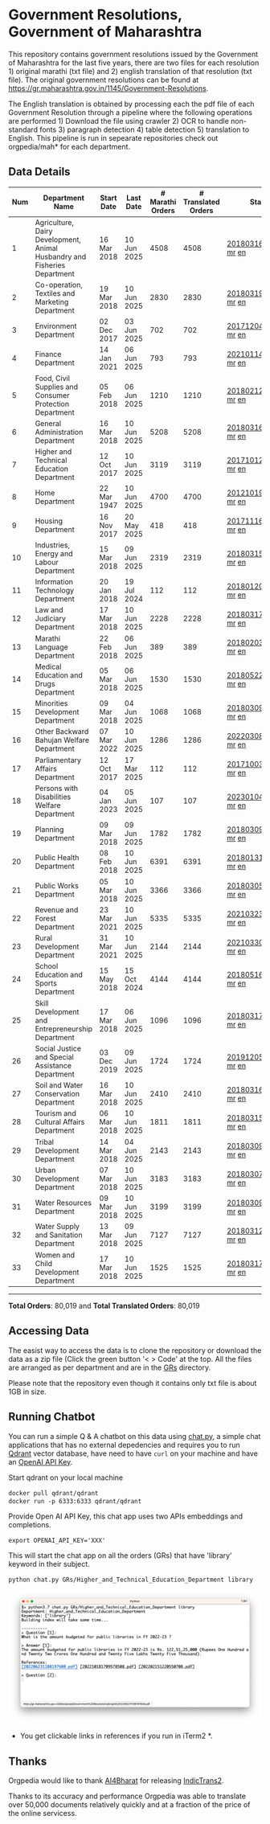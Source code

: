 # Government Resolutions, Government of Maharashtra

This repository contains government resolutions issued by the Government of Maharashtra for the last five years, there are two files for each resolution 1) original marathi (txt file) and 2) english translation of that resolution (txt file). The original government resolutions can be found at https://gr.maharashtra.gov.in/1145/Government-Resolutions.

The English translation is obtained by processing each the pdf file of each Government Resolution through a pipeline where the following operations are performed 1) Download the file using crawler 2) OCR to handle non-standard fonts 3) paragraph detection 4) table  detection 5) translation to English. This pipeline is run in sepearate repositories check out orgpedia/mah* for each department.


## Data Details

| Num | Department Name | Start Date | Last Date | # Marathi Orders | # Translated Orders | Starting Order | Last Order |
| --- | --------------- | ---------- | --------- | ---------------- | ------------------- | -------------- | ---------- |
| 1 | Agriculture, Dairy Development, Animal Husbandry and Fisheries Department | 16 Mar 2018 | 10 Jun 2025 | 4508 | 4508 | [201803161624182101.pdf](https://gr.maharashtra.gov.in/Site/Upload/Government%20Resolutions/English/201803161624182101.pdf) [mr](GRs/Agriculture,_Dairy_Development,_Animal_Husbandry_and_Fisheries_Department/201803161624182101.pdf.mr.txt) [en](GRs/Agriculture,_Dairy_Development,_Animal_Husbandry_and_Fisheries_Department/201803161624182101.pdf.en.txt) | [202506101900418101.pdf](https://gr.maharashtra.gov.in/Site/Upload/Government%20Resolutions/English/202506101900418101.pdf) [mr](GRs/Agriculture,_Dairy_Development,_Animal_Husbandry_and_Fisheries_Department/202506101900418101.pdf.mr.txt) [en](GRs/Agriculture,_Dairy_Development,_Animal_Husbandry_and_Fisheries_Department/202506101900418101.pdf.en.txt) |
| 2 | Co-operation, Textiles and Marketing Department | 19 Mar 2018 | 10 Jun 2025 | 2830 | 2830 | [201803191257576702.pdf](https://gr.maharashtra.gov.in/Site/Upload/Government%20Resolutions/English/201803191257576702.pdf) [mr](GRs/Co-operation,_Textiles_and_Marketing_Department/201803191257576702.pdf.mr.txt) [en](GRs/Co-operation,_Textiles_and_Marketing_Department/201803191257576702.pdf.en.txt) | [202506101852061302.pdf](https://gr.maharashtra.gov.in/Site/Upload/Government%20Resolutions/English/202506101852061302.pdf) [mr](GRs/Co-operation,_Textiles_and_Marketing_Department/202506101852061302.pdf.mr.txt) [en](GRs/Co-operation,_Textiles_and_Marketing_Department/202506101852061302.pdf.en.txt) |
| 3 | Environment Department | 02 Dec 2017 | 03 Jun 2025 | 702 | 702 | [201712041147216904.pdf](https://gr.maharashtra.gov.in/Site/Upload/Government%20Resolutions/English/201712041147216904.pdf) [mr](GRs/Environment_Department/201712041147216904.pdf.mr.txt) [en](GRs/Environment_Department/201712041147216904.pdf.en.txt) | [202506031509377104.pdf](https://gr.maharashtra.gov.in/Site/Upload/Government%20Resolutions/English/202506031509377104.pdf) [mr](GRs/Environment_Department/202506031509377104.pdf.mr.txt) [en](GRs/Environment_Department/202506031509377104.pdf.en.txt) |
| 4 | Finance Department | 14 Jan 2021 | 06 Jun 2025 | 793 | 793 | [202101141237329905.pdf](https://gr.maharashtra.gov.in/Site/Upload/Government%20Resolutions/English/202101141237329905.pdf) [mr](GRs/Finance_Department/202101141237329905.pdf.mr.txt) [en](GRs/Finance_Department/202101141237329905.pdf.en.txt) | [202506061625141405.pdf](https://gr.maharashtra.gov.in/Site/Upload/Government%20Resolutions/English/202506061625141405....pdf) [mr](GRs/Finance_Department/202506061625141405.pdf.mr.txt) [en](GRs/Finance_Department/202506061625141405.pdf.en.txt) |
| 5 | Food, Civil Supplies and Consumer Protection Department | 05 Feb 2018 | 06 Jun 2025 | 1210 | 1210 | [201802121244545806.pdf](https://gr.maharashtra.gov.in/Site/Upload/Government%20Resolutions/English/201802121244545806.pdf) [mr](GRs/Food,_Civil_Supplies_and_Consumer_Protection_Department/201802121244545806.pdf.mr.txt) [en](GRs/Food,_Civil_Supplies_and_Consumer_Protection_Department/201802121244545806.pdf.en.txt) | [202506061706096906.pdf](https://gr.maharashtra.gov.in/Site/Upload/Government%20Resolutions/English/202506061706096906.pdf) [mr](GRs/Food,_Civil_Supplies_and_Consumer_Protection_Department/202506061706096906.pdf.mr.txt) [en](GRs/Food,_Civil_Supplies_and_Consumer_Protection_Department/202506061706096906.pdf.en.txt) |
| 6 | General Administration Department | 16 Mar 2018 | 10 Jun 2025 | 5208 | 5208 | [201803161224022707.pdf](https://gr.maharashtra.gov.in/Site/Upload/Government%20Resolutions/English/201803161224022707.pdf) [mr](GRs/General_Administration_Department/201803161224022707.pdf.mr.txt) [en](GRs/General_Administration_Department/201803161224022707.pdf.en.txt) | [202506101534127007.pdf](https://gr.maharashtra.gov.in/Site/Upload/Government%20Resolutions/English/202506101534127007.pdf) [mr](GRs/General_Administration_Department/202506101534127007.pdf.mr.txt) [en](GRs/General_Administration_Department/202506101534127007.pdf.en.txt) |
| 7 | Higher and Technical Education Department | 12 Oct 2017 | 10 Jun 2025 | 3119 | 3119 | [201710121514029708.pdf](https://gr.maharashtra.gov.in/Site/Upload/Government%20Resolutions/English/201710121514029708.pdf) [mr](GRs/Higher_and_Technical_Education_Department/201710121514029708.pdf.mr.txt) [en](GRs/Higher_and_Technical_Education_Department/201710121514029708.pdf.en.txt) | [202506101844097908.pdf](https://gr.maharashtra.gov.in/Site/Upload/Government%20Resolutions/English/202506101844097908.pdf) [mr](GRs/Higher_and_Technical_Education_Department/202506101844097908.pdf.mr.txt) [en](GRs/Higher_and_Technical_Education_Department/202506101844097908.pdf.en.txt) |
| 8 | Home Department | 22 Mar 1947 | 10 Jun 2025 | 4700 | 4700 | [201210191648552129.pdf](https://gr.maharashtra.gov.in/Site/Upload/Government%20Resolutions/English/201210191648552129.pdf) [mr](GRs/Home_Department/201210191648552129.pdf.mr.txt) [en](GRs/Home_Department/201210191648552129.pdf.en.txt) | [202506101800392929.pdf](https://gr.maharashtra.gov.in/Site/Upload/Government%20Resolutions/English/202506101800392929.pdf) [mr](GRs/Home_Department/202506101800392929.pdf.mr.txt) [en](GRs/Home_Department/202506101800392929.pdf.en.txt) |
| 9 | Housing Department | 16 Nov 2017 | 20 May 2025 | 418 | 418 | [201711161447076609.pdf](https://gr.maharashtra.gov.in/Site/Upload/Government%20Resolutions/English/201711161447076609.pdf) [mr](GRs/Housing_Department/201711161447076609.pdf.mr.txt) [en](GRs/Housing_Department/201711161447076609.pdf.en.txt) | [202505201159345309.pdf](https://gr.maharashtra.gov.in/Site/Upload/Government%20Resolutions/English/202505201159345309.pdf) [mr](GRs/Housing_Department/202505201159345309.pdf.mr.txt) [en](GRs/Housing_Department/202505201159345309.pdf.en.txt) |
| 10 | Industries, Energy and Labour Department | 15 Mar 2018 | 09 Jun 2025 | 2319 | 2319 | [201803151204055010.pdf](https://gr.maharashtra.gov.in/Site/Upload/Government%20Resolutions/English/201803151204055010.pdf) [mr](GRs/Industries,_Energy_and_Labour_Department/201803151204055010.pdf.mr.txt) [en](GRs/Industries,_Energy_and_Labour_Department/201803151204055010.pdf.en.txt) | [202506091155472210.pdf](https://gr.maharashtra.gov.in/Site/Upload/Government%20Resolutions/English/202506091155472210.pdf) [mr](GRs/Industries,_Energy_and_Labour_Department/202506091155472210.pdf.mr.txt) [en](GRs/Industries,_Energy_and_Labour_Department/202506091155472210.pdf.en.txt) |
| 11 | Information Technology Department | 20 Jan 2018 | 19 Jul 2024 | 112 | 112 | [201801201843024511.pdf](https://gr.maharashtra.gov.in/Site/Upload/Government%20Resolutions/English/201801201843024511.pdf) [mr](GRs/Information_Technology_Department/201801201843024511.pdf.mr.txt) [en](GRs/Information_Technology_Department/201801201843024511.pdf.en.txt) | [202407191742379111.pdf](https://gr.maharashtra.gov.in/Site/Upload/Government%20Resolutions/English/202407191742379111.pdf) [mr](GRs/Information_Technology_Department/202407191742379111.pdf.mr.txt) [en](GRs/Information_Technology_Department/202407191742379111.pdf.en.txt) |
| 12 | Law and Judiciary Department | 17 Mar 2018 | 10 Jun 2025 | 2228 | 2228 | [201803171129290212.pdf](https://gr.maharashtra.gov.in/Site/Upload/Government%20Resolutions/English/201803171129290212.pdf) [mr](GRs/Law_and_Judiciary_Department/201803171129290212.pdf.mr.txt) [en](GRs/Law_and_Judiciary_Department/201803171129290212.pdf.en.txt) | [202506101234534212.pdf](https://gr.maharashtra.gov.in/Site/Upload/Government%20Resolutions/English/202506101234534212.pdf) [mr](GRs/Law_and_Judiciary_Department/202506101234534212.pdf.mr.txt) [en](GRs/Law_and_Judiciary_Department/202506101234534212.pdf.en.txt) |
| 13 | Marathi Language Department | 22 Feb 2018 | 06 Jun 2025 | 389 | 389 | [201802031549154233.pdf](https://gr.maharashtra.gov.in/Site/Upload/Government%20Resolutions/English/201802031549154233.pdf) [mr](GRs/Marathi_Language_Department/201802031549154233.pdf.mr.txt) [en](GRs/Marathi_Language_Department/201802031549154233.pdf.en.txt) | [202506061301266533.pdf](https://gr.maharashtra.gov.in/Site/Upload/Government%20Resolutions/English/202506061301266533.pdf) [mr](GRs/Marathi_Language_Department/202506061301266533.pdf.mr.txt) [en](GRs/Marathi_Language_Department/202506061301266533.pdf.en.txt) |
| 14 | Medical Education and Drugs Department | 05 Mar 2018 | 06 Jun 2025 | 1530 | 1530 | [201805221424292513.pdf](https://gr.maharashtra.gov.in/Site/Upload/Government%20Resolutions/English/201805221424292513.pdf) [mr](GRs/Medical_Education_and_Drugs_Department/201805221424292513.pdf.mr.txt) [en](GRs/Medical_Education_and_Drugs_Department/201805221424292513.pdf.en.txt) | [202506061112481213.pdf](https://gr.maharashtra.gov.in/Site/Upload/Government%20Resolutions/English/202506061112481213.pdf) [mr](GRs/Medical_Education_and_Drugs_Department/202506061112481213.pdf.mr.txt) [en](GRs/Medical_Education_and_Drugs_Department/202506061112481213.pdf.en.txt) |
| 15 | Minorities Development Department | 09 Mar 2018 | 04 Jun 2025 | 1068 | 1068 | [201803091218355314.pdf](https://gr.maharashtra.gov.in/Site/Upload/Government%20Resolutions/English/201803091218355314.pdf) [mr](GRs/Minorities_Development_Department/201803091218355314.pdf.mr.txt) [en](GRs/Minorities_Development_Department/201803091218355314.pdf.en.txt) | [202506041737414414.pdf](https://gr.maharashtra.gov.in/Site/Upload/Government%20Resolutions/English/202506041737414414.pdf) [mr](GRs/Minorities_Development_Department/202506041737414414.pdf.mr.txt) [en](GRs/Minorities_Development_Department/202506041737414414.pdf.en.txt) |
| 16 | Other Backward Bahujan Welfare Department | 07 Mar 2022 | 10 Jun 2025 | 1286 | 1286 | [202203081752439334.pdf](https://gr.maharashtra.gov.in/Site/Upload/Government%20Resolutions/English/202203081752439334.pdf) [mr](GRs/Other_Backward_Bahujan_Welfare_Department/202203081752439334.pdf.mr.txt) [en](GRs/Other_Backward_Bahujan_Welfare_Department/202203081752439334.pdf.en.txt) | [202506101705076134.pdf](https://gr.maharashtra.gov.in/Site/Upload/Government%20Resolutions/English/202506101705076134.pdf) [mr](GRs/Other_Backward_Bahujan_Welfare_Department/202506101705076134.pdf.mr.txt) [en](GRs/Other_Backward_Bahujan_Welfare_Department/202506101705076134.pdf.en.txt) |
| 17 | Parliamentary Affairs Department | 12 Oct 2017 | 17 Mar 2025 | 112 | 112 | [201710031642378615.pdf](https://gr.maharashtra.gov.in/Site/Upload/Government%20Resolutions/English/201710031642378615.pdf) [mr](GRs/Parliamentary_Affairs_Department/201710031642378615.pdf.mr.txt) [en](GRs/Parliamentary_Affairs_Department/201710031642378615.pdf.en.txt) | [202503171104518215.pdf](https://gr.maharashtra.gov.in/Site/Upload/Government%20Resolutions/English/202503171104518215.pdf) [mr](GRs/Parliamentary_Affairs_Department/202503171104518215.pdf.mr.txt) [en](GRs/Parliamentary_Affairs_Department/202503171104518215.pdf.en.txt) |
| 18 | Persons with Disabilities Welfare Department | 04 Jan 2023 | 05 Jun 2025 | 107 | 107 | [202301041906309635.pdf](https://gr.maharashtra.gov.in/Site/Upload/Government%20Resolutions/English/202301041906309635.pdf) [mr](GRs/Persons_with_Disabilities_Welfare_Department/202301041906309635.pdf.mr.txt) [en](GRs/Persons_with_Disabilities_Welfare_Department/202301041906309635.pdf.en.txt) | [202506051437052835.pdf](https://gr.maharashtra.gov.in/Site/Upload/Government%20Resolutions/English/202506051437052835.pdf) [mr](GRs/Persons_with_Disabilities_Welfare_Department/202506051437052835.pdf.mr.txt) [en](GRs/Persons_with_Disabilities_Welfare_Department/202506051437052835.pdf.en.txt) |
| 19 | Planning Department | 09 Mar 2018 | 09 Jun 2025 | 1782 | 1782 | [201803091441032716.pdf](https://gr.maharashtra.gov.in/Site/Upload/Government%20Resolutions/English/201803091441032716.pdf) [mr](GRs/Planning_Department/201803091441032716.pdf.mr.txt) [en](GRs/Planning_Department/201803091441032716.pdf.en.txt) | [202506091817475416.pdf](https://gr.maharashtra.gov.in/Site/Upload/Government%20Resolutions/English/202506091817475416.pdf) [mr](GRs/Planning_Department/202506091817475416.pdf.mr.txt) [en](GRs/Planning_Department/202506091817475416.pdf.en.txt) |
| 20 | Public Health Department | 08 Feb 2018 | 10 Jun 2025 | 6391 | 6391 | [201801311722275417.pdf](https://gr.maharashtra.gov.in/Site/Upload/Government%20Resolutions/English/201801311722275417.pdf) [mr](GRs/Public_Health_Department/201801311722275417.pdf.mr.txt) [en](GRs/Public_Health_Department/201801311722275417.pdf.en.txt) | [202506101708533017.pdf](https://gr.maharashtra.gov.in/Site/Upload/Government%20Resolutions/English/202506101708533017.pdf) [mr](GRs/Public_Health_Department/202506101708533017.pdf.mr.txt) [en](GRs/Public_Health_Department/202506101708533017.pdf.en.txt) |
| 21 | Public Works Department | 05 Mar 2018 | 10 Jun 2025 | 3366 | 3366 | [201803051515468118.pdf](https://gr.maharashtra.gov.in/Site/Upload/Government%20Resolutions/English/201803051515468118.pdf) [mr](GRs/Public_Works_Department/201803051515468118.pdf.mr.txt) [en](GRs/Public_Works_Department/201803051515468118.pdf.en.txt) | [202506101117101818.pdf](https://gr.maharashtra.gov.in/Site/Upload/Government%20Resolutions/English/202506101117101818.pdf) [mr](GRs/Public_Works_Department/202506101117101818.pdf.mr.txt) [en](GRs/Public_Works_Department/202506101117101818.pdf.en.txt) |
| 22 | Revenue and Forest Department | 23 Mar 2021 | 10 Jun 2025 | 5335 | 5335 | [202103231328393119.pdf](https://gr.maharashtra.gov.in/Site/Upload/Government%20Resolutions/English/202103231328393119.pdf) [mr](GRs/Revenue_and_Forest_Department/202103231328393119.pdf.mr.txt) [en](GRs/Revenue_and_Forest_Department/202103231328393119.pdf.en.txt) | [202506102018093319.pdf](https://gr.maharashtra.gov.in/Site/Upload/Government%20Resolutions/English/202506102018093319.pdf) [mr](GRs/Revenue_and_Forest_Department/202506102018093319.pdf.mr.txt) [en](GRs/Revenue_and_Forest_Department/202506102018093319.pdf.en.txt) |
| 23 | Rural Development Department | 31 Mar 2021 | 10 Jun 2025 | 2144 | 2144 | [202103301021181120.pdf](https://gr.maharashtra.gov.in/Site/Upload/Government%20Resolutions/English/202103301021181120.pdf) [mr](GRs/Rural_Development_Department/202103301021181120.pdf.mr.txt) [en](GRs/Rural_Development_Department/202103301021181120.pdf.en.txt) | [202506101745344020.pdf](https://gr.maharashtra.gov.in/Site/Upload/Government%20Resolutions/English/202506101745344020.pdf) [mr](GRs/Rural_Development_Department/202506101745344020.pdf.mr.txt) [en](GRs/Rural_Development_Department/202506101745344020.pdf.en.txt) |
| 24 | School Education and Sports Department | 15 May 2018 | 15 Oct 2024 | 4144 | 4144 | [201805161114241221.pdf](https://gr.maharashtra.gov.in/Site/Upload/Government%20Resolutions/English/201805161114241221.pdf) [mr](GRs/School_Education_and_Sports_Department/201805161114241221.pdf.mr.txt) [en](GRs/School_Education_and_Sports_Department/201805161114241221.pdf.en.txt) | [202410152127537021.pdf](https://gr.maharashtra.gov.in/Site/Upload/Government%20Resolutions/English/202410152127537021.pdf) [mr](GRs/School_Education_and_Sports_Department/202410152127537021.pdf.mr.txt) [en](GRs/School_Education_and_Sports_Department/202410152127537021.pdf.en.txt) |
| 25 | Skill Development and Entrepreneurship Department | 17 Mar 2018 | 06 Jun 2025 | 1096 | 1096 | [201803171322099003.pdf](https://gr.maharashtra.gov.in/Site/Upload/Government%20Resolutions/English/201803171322099003.pdf) [mr](GRs/Skill_Development_and_Entrepreneurship_Department/201803171322099003.pdf.mr.txt) [en](GRs/Skill_Development_and_Entrepreneurship_Department/201803171322099003.pdf.en.txt) | [202506061203375003.pdf](https://gr.maharashtra.gov.in/Site/Upload/Government%20Resolutions/English/202506061203375003.....pdf) [mr](GRs/Skill_Development_and_Entrepreneurship_Department/202506061203375003.pdf.mr.txt) [en](GRs/Skill_Development_and_Entrepreneurship_Department/202506061203375003.pdf.en.txt) |
| 26 | Social Justice and Special Assistance Department | 03 Dec 2019 | 09 Jun 2025 | 1724 | 1724 | [201912051107011622.pdf](https://gr.maharashtra.gov.in/Site/Upload/Government%20Resolutions/English/201912051107011622.pdf) [mr](GRs/Social_Justice_and_Special_Assistance_Department/201912051107011622.pdf.mr.txt) [en](GRs/Social_Justice_and_Special_Assistance_Department/201912051107011622.pdf.en.txt) | [202506091249535522.pdf](https://gr.maharashtra.gov.in/Site/Upload/Government%20Resolutions/English/202506091249535522.pdf) [mr](GRs/Social_Justice_and_Special_Assistance_Department/202506091249535522.pdf.mr.txt) [en](GRs/Social_Justice_and_Special_Assistance_Department/202506091249535522.pdf.en.txt) |
| 27 | Soil and Water Conservation Department | 16 Mar 2018 | 10 Jun 2025 | 2410 | 2410 | [201803161247582426.pdf](https://gr.maharashtra.gov.in/Site/Upload/Government%20Resolutions/English/201803161247582426.pdf) [mr](GRs/Soil_and_Water_Conservation_Department/201803161247582426.pdf.mr.txt) [en](GRs/Soil_and_Water_Conservation_Department/201803161247582426.pdf.en.txt) | [202506101743169826.pdf](https://gr.maharashtra.gov.in/Site/Upload/Government%20Resolutions/English/202506101743169826.pdf) [mr](GRs/Soil_and_Water_Conservation_Department/202506101743169826.pdf.mr.txt) [en](GRs/Soil_and_Water_Conservation_Department/202506101743169826.pdf.en.txt) |
| 28 | Tourism and Cultural Affairs Department | 06 Mar 2018 | 10 Jun 2025 | 1811 | 1811 | [201803151055091823.pdf](https://gr.maharashtra.gov.in/Site/Upload/Government%20Resolutions/English/201803151055091823.pdf) [mr](GRs/Tourism_and_Cultural_Affairs_Department/201803151055091823.pdf.mr.txt) [en](GRs/Tourism_and_Cultural_Affairs_Department/201803151055091823.pdf.en.txt) | [202506101830045123.pdf](https://gr.maharashtra.gov.in/Site/Upload/Government%20Resolutions/English/202506101830045123.pdf) [mr](GRs/Tourism_and_Cultural_Affairs_Department/202506101830045123.pdf.mr.txt) [en](GRs/Tourism_and_Cultural_Affairs_Department/202506101830045123.pdf.en.txt) |
| 29 | Tribal Development Department | 14 Mar 2018 | 04 Jun 2025 | 2143 | 2143 | [201803091105184924.pdf](https://gr.maharashtra.gov.in/Site/Upload/Government%20Resolutions/English/201803091105184924.pdf) [mr](GRs/Tribal_Development_Department/201803091105184924.pdf.mr.txt) [en](GRs/Tribal_Development_Department/201803091105184924.pdf.en.txt) | [202506041151173724.pdf](https://gr.maharashtra.gov.in/Site/Upload/Government%20Resolutions/English/202506041151173724.pdf) [mr](GRs/Tribal_Development_Department/202506041151173724.pdf.mr.txt) [en](GRs/Tribal_Development_Department/202506041151173724.pdf.en.txt) |
| 30 | Urban Development Department | 07 Mar 2018 | 10 Jun 2025 | 3183 | 3183 | [201803071203178325.pdf](https://gr.maharashtra.gov.in/Site/Upload/Government%20Resolutions/English/201803071203178325.pdf) [mr](GRs/Urban_Development_Department/201803071203178325.pdf.mr.txt) [en](GRs/Urban_Development_Department/201803071203178325.pdf.en.txt) | [202506101952576925.pdf](https://gr.maharashtra.gov.in/Site/Upload/Government%20Resolutions/English/202506101952576925.pdf) [mr](GRs/Urban_Development_Department/202506101952576925.pdf.mr.txt) [en](GRs/Urban_Development_Department/202506101952576925.pdf.en.txt) |
| 31 | Water Resources Department | 09 Mar 2018 | 10 Jun 2025 | 3199 | 3199 | [201803091034435527.pdf](https://gr.maharashtra.gov.in/Site/Upload/Government%20Resolutions/English/201803091034435527.pdf) [mr](GRs/Water_Resources_Department/201803091034435527.pdf.mr.txt) [en](GRs/Water_Resources_Department/201803091034435527.pdf.en.txt) | [202506101858258727.pdf](https://gr.maharashtra.gov.in/Site/Upload/Government%20Resolutions/English/202506101858258727.pdf) [mr](GRs/Water_Resources_Department/202506101858258727.pdf.mr.txt) [en](GRs/Water_Resources_Department/202506101858258727.pdf.en.txt) |
| 32 | Water Supply and Sanitation Department | 13 Mar 2018 | 09 Jun 2025 | 7127 | 7127 | [201803121414108428.pdf](https://gr.maharashtra.gov.in/Site/Upload/Government%20Resolutions/English/201803121414108428.pdf) [mr](GRs/Water_Supply_and_Sanitation_Department/201803121414108428.pdf.mr.txt) [en](GRs/Water_Supply_and_Sanitation_Department/201803121414108428.pdf.en.txt) | [202506091335131328.pdf](https://gr.maharashtra.gov.in/Site/Upload/Government%20Resolutions/English/202506091335131328.pdf) [mr](GRs/Water_Supply_and_Sanitation_Department/202506091335131328.pdf.mr.txt) [en](GRs/Water_Supply_and_Sanitation_Department/202506091335131328.pdf.en.txt) |
| 33 | Women and Child Development Department | 17 Mar 2018 | 10 Jun 2025 | 1525 | 1525 | [201803171539444330.pdf](https://gr.maharashtra.gov.in/Site/Upload/Government%20Resolutions/English/201803171539444330.pdf) [mr](GRs/Women_and_Child_Development_Department/201803171539444330.pdf.mr.txt) [en](GRs/Women_and_Child_Development_Department/201803171539444330.pdf.en.txt) | [202506101724373730.pdf](https://gr.maharashtra.gov.in/Site/Upload/Government%20Resolutions/English/202506101724373730.pdf) [mr](GRs/Women_and_Child_Development_Department/202506101724373730.pdf.mr.txt) [en](GRs/Women_and_Child_Development_Department/202506101724373730.pdf.en.txt) |
----------------------------------------------------------------------------------------------------

**Total Orders**: 80,019 and **Total Translated Orders**: 80,019
## Accessing Data

The easist way to access the data is to clone the repository or download the data as a zip file (Click the green button '< > Code' at the top. All the files are arranged as per department and are in the [GRs](GRs) directory.

Please note that the repository even though it contains only txt file is about 1GB in size.

## Running Chatbot

You can run a simple Q & A chatbot on this data using [chat.py](chat.py), a simple chat applications that has no external depedencies and requires you to run [Qdrant](https://qdrant.tech/) vector database, have need to have `curl` on your machine and have an [OpenAI API Key](https://help.openai.com/en/articles/4936850-where-do-i-find-my-secret-api-key).

Start qdrant on your local machine
```shell
docker pull qdrant/qdrant
docker run -p 6333:6333 qdrant/qdrant
```

Provide Open AI API Key, this chat app uses two APIs embeddings and completions.
```shell
export OPENAI_API_KEY='XXX'
```

This will start the chat app on all the orders (GRs) that have 'library' keyword in their subject.

```shell
python chat.py GRs/Higher_and_Technical_Education_Department library
```

![screenshot of running chat.py](screenshot.png)

* You get clickable links in references if you run in iTerm2 *.

## Thanks

Orgpedia would like to thank [AI4Bharat](https://ai4bharat.iitm.ac.in/) for releasing [IndicTrans2](https://github.com/AI4Bharat/IndicTrans2).

Thanks to its accuracy and performance Orgpedia was able to translate over 50,000 documents relatively quickly and at a fraction of the price of the online servicess.

